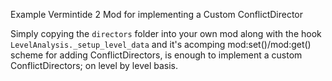 Example Vermintide 2 Mod for implementing a Custom ConflictDirector

Simply copying the `directors` folder into your own mod along with the hook `LevelAnalysis._setup_level_data` and it's acomping mod:set()/mod:get() scheme for adding ConflictDirectors, is enough to implement a custom ConflictDirectors; on level by level basis.